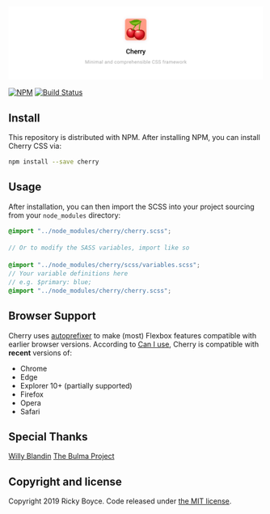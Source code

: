 ![](./assets/imgs/cherry.jpg)

[![NPM](https://img.shields.io/npm/v/cherry.svg)](https://www.npmjs.com/package/cherry) [![Build Status](https://travis-ci.com/boycce/cherry.svg?branch=master)](https://travis-ci.com/boycce/cherry)

## Install

This repository is distributed with NPM. After installing NPM, you can install Cherry CSS via:

```sh
npm install --save cherry
```

## Usage

After installation, you can then import the SCSS into your project sourcing from your `node_modules` directory:

```scss
@import "../node_modules/cherry/cherry.scss";

// Or to modify the SASS variables, import like so

@import "../node_modules/cherry/scss/variables.scss";
// Your variable definitions here
// e.g. $primary: blue;
@import "../node_modules/cherry/cherry.scss";
```

## Browser Support

Cherry uses [autoprefixer](https://github.com/postcss/autoprefixer) to make (most) Flexbox features compatible with earlier browser versions. According to [Can I use](https://caniuse.com/#feat=flexbox), Cherry is compatible with **recent** versions of:

* Chrome
* Edge
* Explorer 10+ (partially supported)
* Firefox
* Opera
* Safari

## Special Thanks

[Willy Blandin](https://github.com/blandinw)
[The Bulma Project](https://github.com/jgthms/bulma)

## Copyright and license

Copyright 2019 Ricky Boyce. Code released under [the MIT license](https://github.com/boycce/cherry/blob/master/LICENSE).
